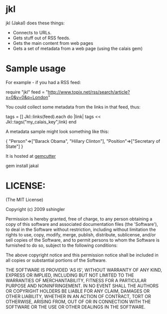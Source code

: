 # jkl

jkl (Jakal) does these things:

* Connects to URLs.
* Gets stuff out of RSS feeds.
* Gets the main content from web pages
* Gets a set of metadata from a web page (using the calais gem)

# Sample usage

For example - if you had a RSS feed:

  require "jkl"
  feed = "http://www.topix.net/rss/search/article?x=0&y=0&q=London"

You could collect some metadata from the links in that feed, thus:
  
  tags = []
  Jkl::links(feed).each do |link|
    tags << Jkl::tags("my_calais_key",link)
  end
  
A metadata sample might look something like this:

  {
    "Person"=>["Barack Obama", "Hillary Clinton"], 
    "Position"=>["Secretary of State"]
  }
  
It is hosted at [gemcutter](http://gemcutter.org/gems/jakal)

  gem install jakal

# LICENSE:

(The MIT License)

Copyright (c) 2009 sshingler

Permission is hereby granted, free of charge, to any person obtaining
a copy of this software and associated documentation files (the
'Software'), to deal in the Software without restriction, including
without limitation the rights to use, copy, modify, merge, publish,
distribute, sublicense, and/or sell copies of the Software, and to
permit persons to whom the Software is furnished to do so, subject to
the following conditions:

The above copyright notice and this permission notice shall be
included in all copies or substantial portions of the Software.

THE SOFTWARE IS PROVIDED 'AS IS', WITHOUT WARRANTY OF ANY KIND,
EXPRESS OR IMPLIED, INCLUDING BUT NOT LIMITED TO THE WARRANTIES OF
MERCHANTABILITY, FITNESS FOR A PARTICULAR PURPOSE AND NONINFRINGEMENT.
IN NO EVENT SHALL THE AUTHORS OR COPYRIGHT HOLDERS BE LIABLE FOR ANY
CLAIM, DAMAGES OR OTHER LIABILITY, WHETHER IN AN ACTION OF CONTRACT,
TORT OR OTHERWISE, ARISING FROM, OUT OF OR IN CONNECTION WITH THE
SOFTWARE OR THE USE OR OTHER DEALINGS IN THE SOFTWARE.